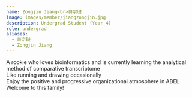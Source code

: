 ```yaml
---
name: Zongjin Jiang<br>蒋宗琎
image: images/member/jiangzongjin.jpg
description: Undergrad Student (Year 4)
role: undergrad
aliases:
  - 蒋宗琎
  - Zongjin Jiang
---
```


<centre>
A rookie who loves bioinformatics and is currently learning the analytical method of comparative transcriptome<br>
Like running and drawing occasionally<br>
Enjoy the positive and progressive organizational atmosphere in ABEL<br>
Welcome to this family!
</centre>
